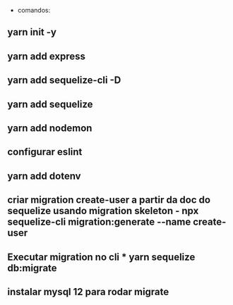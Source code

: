 * comandos:
## yarn init -y
## yarn add express
## yarn add sequelize-cli -D
## yarn add sequelize
## yarn add nodemon

## configurar eslint

## yarn add dotenv


## criar migration create-user a partir da doc do sequelize usando migration skeleton - npx sequelize-cli migration:generate --name create-user
## Executar migration no cli * yarn sequelize db:migrate
## instalar mysql 12 para rodar migrate 